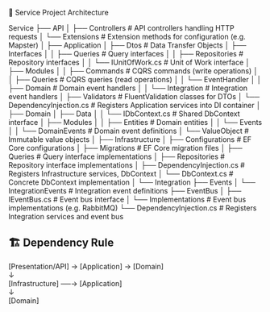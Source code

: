 🚀 Service Project Architecture

Service
├── API
│ ├── Controllers # API controllers handling HTTP requests
│ └── Extensions # Extension methods for configuration (e.g. Mapster)
│
├── Application
│ ├── Dtos # Data Transfer Objects
│ ├── Interfaces
│ │ ├── Queries # Query interfaces
│ │ ├── Repositories # Repository interfaces
│ │ └── IUnitOfWork.cs # Unit of Work interface
│ ├── Modules
│ │ ├── Commands # CQRS commands (write operations)
│ │ ├── Queries # CQRS queries (read operations)
│ │ └── EventHandler
│ │ ├── Domain # Domain event handlers
│ │ └── Integration # Integration event handlers
│ ├── Validators # FluentValidation classes for DTOs
│ └── DependencyInjection.cs # Registers Application services into DI container
│
├── Domain
│ ├── Data
│ │ └── I<Entity>DbContext.cs # Shared DbContext interface
│ ├── Modules
│ │ ├── Entities # Domain entities
│ │ └── Events
│ │ └── DomainEvents # Domain event definitions
│ └── ValueObject # Immutable value objects
│
├── Infrastructure
│ ├── Configurations # EF Core configurations
│ ├── Migrations # EF Core migration files
│ ├── Queries # Query interface implementations
│ ├── Repositories # Repository interface implementations
│ ├── DependencyInjection.cs # Registers Infrastructure services, DbContext
│ └── DbContext.cs # Concrete DbContext implementation
│
└── Integration
├── Events
│ └── IntegrationEvents # Integration event definitions
├── EventBus
│ ├── IEventBus.cs # Event bus interface
│ └── Implementations # Event bus implementations (e.g. RabbitMQ)
└── DependencyInjection.cs # Registers Integration services and event bus


## 🏗 Dependency Rule

[Presentation/API] → [Application] → [Domain]  
         ↓  
   [Infrastructure] ──→ [Application]  
         ↓  
      [Domain]  
